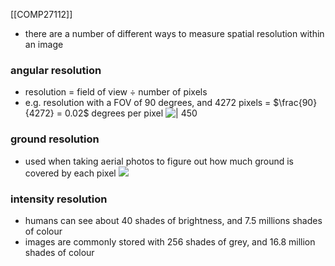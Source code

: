 [[COMP27112]]

- there are a number of different ways to measure spatial resolution within an image

### angular resolution
- resolution = field of view $\div$ number of pixels
- e.g. resolution with a FOV of 90 degrees, and 4272 pixels = $\frac{90}{4272} = 0.02$ degrees per pixel
![ | 450](https://i.imgur.com/WTmyYt5.png)

### ground resolution
- used when taking aerial photos to figure out how much ground is covered by each pixel
![](https://i.imgur.com/qKIKae5.png)

### intensity resolution
- humans can see about 40 shades of brightness, and 7.5 millions shades of colour
- images are commonly stored with 256 shades of grey, and 16.8 million shades of colour